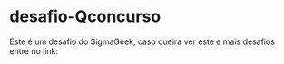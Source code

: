 # desafio-Qconcurso

Este é um desafio do SigmaGeek, caso queira ver este e mais desafios entre no link:
